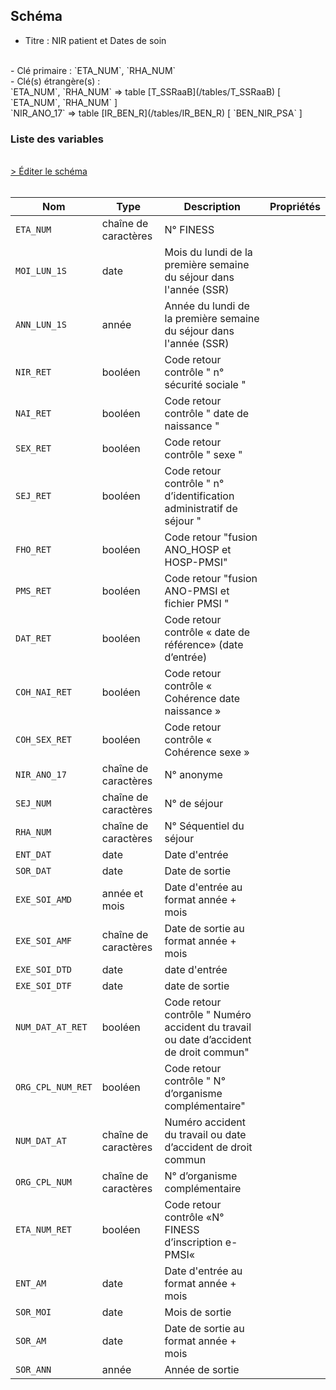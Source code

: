 ## Schéma

- Titre : NIR patient et Dates de soin
<br />
- Clé primaire : `ETA_NUM`, `RHA_NUM`
<br />
- Clé(s) étrangère(s) : <br />
`ETA_NUM`, `RHA_NUM` => table [T_SSRaaB](/tables/T_SSRaaB) [ `ETA_NUM`, `RHA_NUM` ]<br />
`NIR_ANO_17` => table [IR_BEN_R](/tables/IR_BEN_R) [ `BEN_NIR_PSA` ]<br />

### Liste des variables
<br />
<div>
    <a href="https://gitlab.com/healthdatahub/schema-snds/edit/master/schemas/PMSI/PMSI%20SSR/T_SSRaaC.json"  
    arget="_blank" rel="noopener noreferrer">> Éditer le schéma</a>
    <OutboundLink />
</div>
<br />

Nom|Type|Description|Propriétés
-|-|-|-
`ETA_NUM`|chaîne de caractères|N° FINESS||
`MOI_LUN_1S`|date|Mois du lundi de la première semaine du séjour dans l&#x27;année (SSR)||
`ANN_LUN_1S`|année|Année du lundi de la première semaine du séjour dans l&#x27;année (SSR)||
`NIR_RET`|booléen|Code retour contrôle &quot; n° sécurité sociale &quot;||
`NAI_RET`|booléen|Code retour contrôle &quot; date de naissance &quot;||
`SEX_RET`|booléen|Code retour contrôle &quot; sexe &quot;||
`SEJ_RET`|booléen|Code retour contrôle &quot; n° d’identification administratif de séjour &quot;||
`FHO_RET`|booléen|Code retour &quot;fusion ANO_HOSP et HOSP-PMSI&quot;||
`PMS_RET`|booléen|Code retour &quot;fusion ANO-PMSI et fichier PMSI &quot;||
`DAT_RET`|booléen|Code retour contrôle « date de référence» (date d’entrée)||
`COH_NAI_RET`|booléen|Code retour contrôle « Cohérence date naissance »||
`COH_SEX_RET`|booléen|Code retour contrôle « Cohérence sexe »||
`NIR_ANO_17`|chaîne de caractères|N° anonyme||
`SEJ_NUM`|chaîne de caractères|N° de séjour||
`RHA_NUM`|chaîne de caractères|N° Séquentiel du séjour||
`ENT_DAT`|date|Date d&#x27;entrée||
`SOR_DAT`|date|Date de sortie||
`EXE_SOI_AMD`|année et mois|Date d&#x27;entrée au format année + mois||
`EXE_SOI_AMF`|chaîne de caractères|Date de sortie au format année + mois||
`EXE_SOI_DTD`|date|date d&#x27;entrée||
`EXE_SOI_DTF`|date|date de sortie||
`NUM_DAT_AT_RET`|booléen|Code retour contrôle &quot; Numéro accident du travail ou date d’accident de droit commun&quot;||
`ORG_CPL_NUM_RET`|booléen|Code retour contrôle &quot; N° d’organisme complémentaire&quot;||
`NUM_DAT_AT`|chaîne de caractères|Numéro accident du travail ou date d’accident de droit commun||
`ORG_CPL_NUM`|chaîne de caractères|N° d’organisme complémentaire||
`ETA_NUM_RET`|booléen|Code retour contrôle «N° FINESS d’inscription e-PMSI«||
`ENT_AM`|date|Date d&#x27;entrée au format année + mois||
`SOR_MOI`|date|Mois de sortie||
`SOR_AM`|date|Date de sortie au format année + mois||
`SOR_ANN`|année|Année de sortie||

